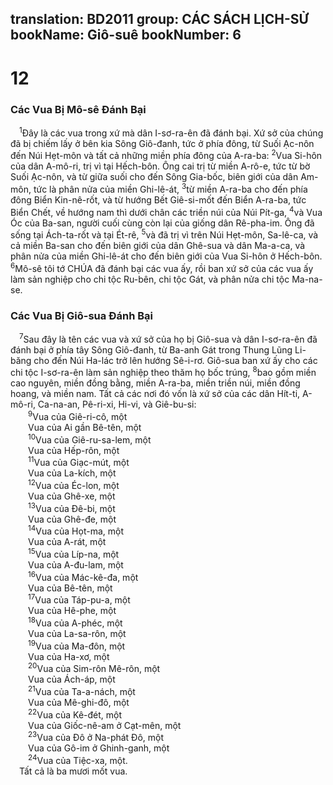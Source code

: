 translation: BD2011
group: CÁC SÁCH LỊCH-SỬ
bookName: Giô-suê 
bookNumber: 6
-------

<div class="title"><h1>12</h1><h3>Các Vua Bị Mô-sê Ðánh Bại</h3></div>
<span class="verse gios_12_1"> <sup>1</sup>Ðây là các vua trong xứ mà dân I-sơ-ra-ên đã đánh bại. Xứ sở của chúng đã bị chiếm lấy ở bên kia Sông Giô-đanh, tức ở phía đông, từ Suối Ạc-nôn đến Núi Hẹt-môn và tất cả những miền phía đông của A-ra-ba: </span>
<span class="verse gios_12_2"><sup>2</sup>Vua Si-hôn của dân A-mô-ri, trị vì tại Hếch-bôn. Ông cai trị từ miền A-rô-e, tức từ bờ Suối Ạc-nôn, và từ giữa suối cho đến Sông Gia-bốc, biên giới của dân Am-môn, tức là phân nửa của miền Ghi-lê-át, </span>
<span class="verse gios_12_3"><sup>3</sup>từ miền A-ra-ba cho đến phía đông Biển Kin-nê-rốt, và từ hướng Bết Giê-si-mốt đến Biển A-ra-ba, tức Biển Chết, về hướng nam thì dưới chân các triền núi của Núi Pít-ga, </span>
<span class="verse gios_12_4"><sup>4</sup>và Vua Óc của Ba-san, người cuối cùng còn lại của giống dân Rê-pha-im. Ông đã sống tại Ách-ta-rốt và tại Ét-rê, </span>
<span class="verse gios_12_5"><sup>5</sup>và đã trị vì trên Núi Hẹt-môn, Sa-lê-ca, và cả miền Ba-san cho đến biên giới của dân Ghê-sua và dân Ma-a-ca, và phân nửa của miền Ghi-lê-át cho đến biên giới của Vua Si-hôn ở Hếch-bôn. </span>
<span class="verse gios_12_6"><sup>6</sup>Mô-sê tôi tớ CHÚA đã đánh bại các vua ấy, rồi ban xứ sở của các vua ấy làm sản nghiệp cho chi tộc Ru-bên, chi tộc Gát, và phân nửa chi tộc Ma-na-se.<br/></span>
<div class="title"><h3>Các Vua Bị Giô-sua Ðánh Bại</h3></div>
<span class="verse gios_12_7"> <sup>7</sup>Sau đây là tên các vua và xứ sở của họ bị Giô-sua và dân I-sơ-ra-ên đã đánh bại ở phía tây Sông Giô-đanh, từ Ba-anh Gát trong Thung Lũng Li-băng cho đến Núi Ha-lác trở lên hướng Sê-i-rơ. Giô-sua ban xứ ấy cho các chi tộc I-sơ-ra-ên làm sản nghiệp theo thăm họ bốc trúng, </span>
<span class="verse gios_12_8"><sup>8</sup>bao gồm miền cao nguyên, miền đồng bằng, miền A-ra-ba, miền triền núi, miền đồng hoang, và miền nam. Tất cả các nơi đó vốn là xứ sở của các dân Hít-ti, A-mô-ri, Ca-na-an, Pê-ri-xi, Hi-vi, và Giê-bu-si:<br/></span>
<span class="verse gios_12_9">  <sup>9</sup>Vua của Giê-ri-cô, một<br/>  Vua của Ai gần Bê-tên, một<br/></span>
<span class="verse gios_12_10">  <sup>10</sup>Vua của Giê-ru-sa-lem, một<br/>  Vua của Hếp-rôn, một<br/></span>
<span class="verse gios_12_11">  <sup>11</sup>Vua của Giạc-mút, một<br/>  Vua của La-kích, một<br/></span>
<span class="verse gios_12_12">  <sup>12</sup>Vua của Éc-lon, một<br/>  Vua của Ghê-xe, một<br/></span>
<span class="verse gios_12_13">  <sup>13</sup>Vua của Ðê-bi, một<br/>  Vua của Ghê-đe, một<br/></span>
<span class="verse gios_12_14">  <sup>14</sup>Vua của Họt-ma, một<br/>  Vua của A-rát, một<br/></span>
<span class="verse gios_12_15">  <sup>15</sup>Vua của Líp-na, một<br/>  Vua của A-đu-lam, một<br/></span>
<span class="verse gios_12_16">  <sup>16</sup>Vua của Mác-kê-đa, một<br/>  Vua của Bê-tên, một<br/></span>
<span class="verse gios_12_17">  <sup>17</sup>Vua của Táp-pu-a, một<br/>  Vua của Hê-phe, một<br/></span>
<span class="verse gios_12_18">  <sup>18</sup>Vua của A-phéc, một<br/>  Vua của La-sa-rôn, một<br/></span>
<span class="verse gios_12_19">  <sup>19</sup>Vua của Ma-đôn, một<br/>  Vua của Ha-xơ, một<br/></span>
<span class="verse gios_12_20">  <sup>20</sup>Vua của Sim-rôn Mê-rôn, một<br/>  Vua của Ách-áp, một<br/></span>
<span class="verse gios_12_21">  <sup>21</sup>Vua của Ta-a-nách, một<br/>  Vua của Mê-ghi-đô, một<br/></span>
<span class="verse gios_12_22">  <sup>22</sup>Vua của Kê-đét, một<br/>  Vua của Giốc-nê-am ở Cạt-mên, một<br/></span>
<span class="verse gios_12_23">  <sup>23</sup>Vua của Ðô ở Na-phát Ðô, một<br/>  Vua của Gô-im ở Ghinh-ganh, một<br/></span>
<span class="verse gios_12_24">  <sup>24</sup>Vua của Tiệc-xa, một.<br/> Tất cả là ba mươi mốt vua.<br/></span>
